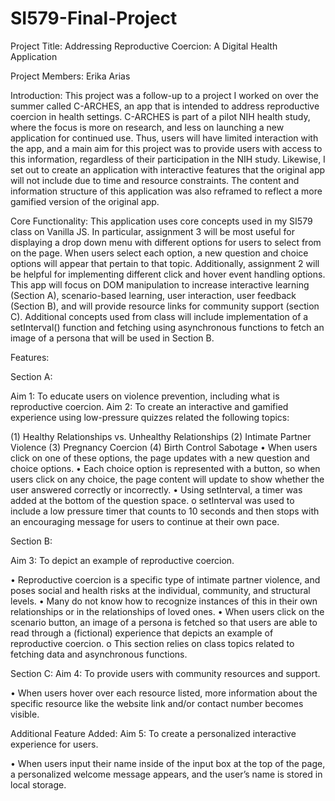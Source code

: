 # SI579-Final-Project

Project Title: Addressing Reproductive Coercion: A Digital Health Application

Project Members: Erika Arias

Introduction: This project was a follow-up to a project I worked on over the summer called C-ARCHES, an app that is intended to address reproductive coercion in health settings. C-ARCHES is part of a pilot NIH health study, where the focus is more on research, and less on launching a new application for continued use. Thus, users will have limited interaction with the app, and a main aim for this project was to provide users with access to this information, regardless of their participation in the NIH study. Likewise, I set out to create an application with interactive features that the original app will not include due to time and resource constraints. The content and information structure of this application was also reframed to reflect a more gamified version of the original app.

Core Functionality: This application uses core concepts used in my SI579 class on Vanilla JS. In particular, assignment 3 will be most useful for displaying a drop down menu with different options for users to select from on the page. When users select each option, a new question and choice options will appear that pertain to that topic. Additionally, assignment 2 will be helpful for implementing different click and hover event handling options. This app will focus on DOM manipulation to increase interactive learning (Section A), scenario-based learning, user interaction, user feedback (Section B), and will provide resource links for community support (section C). Additional concepts used from class will include implementation of a setInterval() function and fetching using asynchronous functions to fetch an image of a persona that will be used in Section B.

Features:

Section A:

Aim 1: To educate users on violence prevention, including what is reproductive coercion. Aim 2: To create an interactive and gamified experience using low-pressure quizzes related the following topics: 

(1) Healthy Relationships vs. Unhealthy Relationships 
(2) Intimate Partner Violence 
(3) Pregnancy Coercion 
(4) Birth Control Sabotage 
  • When users click on one of these options, the page updates with a new question and choice options. 
  • Each choice option is represented with a button, so when users click on any choice, the page content will update to 
    show whether the user answered correctly or incorrectly. 
  • Using setInterval, a timer was added at the bottom of the question space. o setInterval was used to include a low 
    pressure timer that counts to 10 seconds and then stops with an encouraging message for users to continue at their 
    own pace.

Section B:

Aim 3: To depict an example of reproductive coercion. 

  • Reproductive coercion is a specific type of intimate partner violence, and poses social and health risks at the 
    individual, community, and structural levels. 
  • Many do not know how to recognize instances of this in their own relationships or in the relationships of loved 
    ones. 
  • When users click on the scenario button, an image of a persona is fetched so that users are able to read through a 
    (fictional) experience that depicts an example of reproductive coercion. o This section relies on class topics 
    related to fetching data and asynchronous functions.

Section C: Aim 4: To provide users with community resources and support. 

  • When users hover over each resource listed, more information about the specific resource like the website link 
    and/or contact number becomes visible.

Additional Feature Added: Aim 5: To create a personalized interactive experience for users.

  • When users input their name inside of the input box at the top of the page, a personalized welcome message appears, 
    and the user’s name is stored in local storage.
